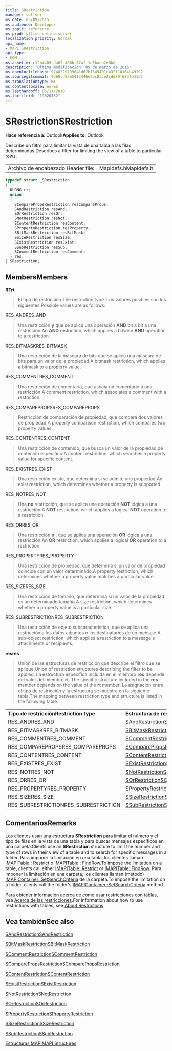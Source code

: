 ```yaml
---
title: SRestriction
manager: soliver
ms.date: 03/09/2015
ms.audience: Developer
ms.topic: reference
ms.prod: office-online-server
localization_priority: Normal
api_name:
- MAPI.SRestriction
api_type:
- COM
ms.assetid: c12b4409-da6f-480b-87af-1e5baea2e8bd
description: 'Última modificación: 09 de marzo de 2015'
ms.openlocfilehash: 9748229799641d62b1649491c432f10164b49192
ms.sourcegitcommit: 9d60cd82b5413446e5bc8ace2cd689f683fb41a7
ms.translationtype: MT
ms.contentlocale: es-ES
ms.lasthandoff: 06/11/2018
ms.locfileid: "19820752"
---
```

# <a name="srestriction"></a><span data-ttu-id="f37d8-103">SRestriction</span><span class="sxs-lookup"><span data-stu-id="f37d8-103">SRestriction</span></span>

  
  
<span data-ttu-id="f37d8-104">**Hace referencia a**: Outlook</span><span class="sxs-lookup"><span data-stu-id="f37d8-104">**Applies to**: Outlook</span></span> 
  
<span data-ttu-id="f37d8-105">Describe un filtro para limitar la vista de una tabla a las filas determinadas.</span><span class="sxs-lookup"><span data-stu-id="f37d8-105">Describes a filter for limiting the view of a table to particular rows.</span></span> 
  
|||
|:-----|:-----|
|<span data-ttu-id="f37d8-106">Archivo de encabezado:</span><span class="sxs-lookup"><span data-stu-id="f37d8-106">Header file:</span></span>  <br/> |<span data-ttu-id="f37d8-107">Mapidefs.h</span><span class="sxs-lookup"><span data-stu-id="f37d8-107">Mapidefs.h</span></span>  <br/> |
   
```cpp
typedef struct _SRestriction
{
  ULONG rt;
  union
  {
    SComparePropsRestriction resCompareProps;
    SAndRestriction resAnd;
    SOrRestriction resOr;
    SNotRestriction resNot;
    SContentRestriction resContent;
    SPropertyRestriction resProperty;
    SBitMaskRestriction resBitMask;
    SSizeRestriction resSize;
    SExistRestriction resExist;
    SSubRestriction resSub;
    SCommentRestriction resComment;
  } res;
} SRestriction;

```

## <a name="members"></a><span data-ttu-id="f37d8-108">Members</span><span class="sxs-lookup"><span data-stu-id="f37d8-108">Members</span></span>

 <span data-ttu-id="f37d8-109">**RT**</span><span class="sxs-lookup"><span data-stu-id="f37d8-109">**rt**</span></span>
  
> <span data-ttu-id="f37d8-110">El tipo de restricción.</span><span class="sxs-lookup"><span data-stu-id="f37d8-110">The restriction type.</span></span> <span data-ttu-id="f37d8-111">Los valores posibles son los siguientes:</span><span class="sxs-lookup"><span data-stu-id="f37d8-111">Possible values are as follows:</span></span> 
    
<span data-ttu-id="f37d8-112">RES_AND</span><span class="sxs-lookup"><span data-stu-id="f37d8-112">RES_AND</span></span> 
  
> <span data-ttu-id="f37d8-113">Una restricción **y** que se aplica una operación **AND** bit a bit a una restricción.</span><span class="sxs-lookup"><span data-stu-id="f37d8-113">An **AND** restriction, which applies a bitwise **AND** operation to a restriction.</span></span> 
    
<span data-ttu-id="f37d8-114">RES_BITMASK</span><span class="sxs-lookup"><span data-stu-id="f37d8-114">RES_BITMASK</span></span> 
  
> <span data-ttu-id="f37d8-115">Una restricción de la máscara de bits que se aplica una máscara de bits para un valor de la propiedad.</span><span class="sxs-lookup"><span data-stu-id="f37d8-115">A bitmask restriction, which applies a bitmask to a property value.</span></span>
    
<span data-ttu-id="f37d8-116">RES_COMMENT</span><span class="sxs-lookup"><span data-stu-id="f37d8-116">RES_COMMENT</span></span> 
  
> <span data-ttu-id="f37d8-117">Una restricción de comentario, que asocia un comentario a una restricción.</span><span class="sxs-lookup"><span data-stu-id="f37d8-117">A comment restriction, which associates a comment with a restriction.</span></span>
    
<span data-ttu-id="f37d8-118">RES_COMPAREPROPS</span><span class="sxs-lookup"><span data-stu-id="f37d8-118">RES_COMPAREPROPS</span></span> 
  
> <span data-ttu-id="f37d8-119">Restricción de comparación de propiedad, que compara dos valores de propiedad.</span><span class="sxs-lookup"><span data-stu-id="f37d8-119">A property comparison restriction, which compares two property values.</span></span>
    
<span data-ttu-id="f37d8-120">RES_CONTENT</span><span class="sxs-lookup"><span data-stu-id="f37d8-120">RES_CONTENT</span></span> 
  
> <span data-ttu-id="f37d8-121">Una restricción de contenido, que busca un valor de la propiedad de contenido específico.</span><span class="sxs-lookup"><span data-stu-id="f37d8-121">A content restriction, which searches a property value for specific content.</span></span>
    
<span data-ttu-id="f37d8-122">RES_EXIST</span><span class="sxs-lookup"><span data-stu-id="f37d8-122">RES_EXIST</span></span> 
  
> <span data-ttu-id="f37d8-123">Una restricción existe, que determina si se admite una propiedad.</span><span class="sxs-lookup"><span data-stu-id="f37d8-123">An exist restriction, which determines whether a property is supported.</span></span>
    
<span data-ttu-id="f37d8-124">RES_NOT</span><span class="sxs-lookup"><span data-stu-id="f37d8-124">RES_NOT</span></span> 
  
> <span data-ttu-id="f37d8-125">Una **no** restricción, que se aplica una operación **NOT** lógica a una restricción.</span><span class="sxs-lookup"><span data-stu-id="f37d8-125">A **NOT** restriction, which applies a logical **NOT** operation to a restriction.</span></span> 
    
<span data-ttu-id="f37d8-126">RES_OR</span><span class="sxs-lookup"><span data-stu-id="f37d8-126">RES_OR</span></span> 
  
> <span data-ttu-id="f37d8-127">Una restricción **o** , que se aplica una operación **OR** lógica a una restricción.</span><span class="sxs-lookup"><span data-stu-id="f37d8-127">An **OR** restriction, which applies a logical **OR** operation to a restriction.</span></span> 
    
<span data-ttu-id="f37d8-128">RES_PROPERTY</span><span class="sxs-lookup"><span data-stu-id="f37d8-128">RES_PROPERTY</span></span> 
  
> <span data-ttu-id="f37d8-129">Una restricción de propiedad, que determina si un valor de propiedad coincide con un valor determinado.</span><span class="sxs-lookup"><span data-stu-id="f37d8-129">A property restriction, which determines whether a property value matches a particular value.</span></span>
    
<span data-ttu-id="f37d8-130">RES_SIZE</span><span class="sxs-lookup"><span data-stu-id="f37d8-130">RES_SIZE</span></span> 
  
> <span data-ttu-id="f37d8-131">Una restricción de tamaño, que determina si un valor de la propiedad es un determinado tamaño.</span><span class="sxs-lookup"><span data-stu-id="f37d8-131">A size restriction, which determines whether a property value is a particular size.</span></span>
    
<span data-ttu-id="f37d8-132">RES_SUBRESTRICTION</span><span class="sxs-lookup"><span data-stu-id="f37d8-132">RES_SUBRESTRICTION</span></span> 
  
> <span data-ttu-id="f37d8-133">Una restricción de objeto subcaracterística, que se aplica una restricción a los datos adjuntos o los destinatarios de un mensaje.</span><span class="sxs-lookup"><span data-stu-id="f37d8-133">A sub-object restriction, which applies a restriction to a message's attachments or recipients.</span></span>
    
 <span data-ttu-id="f37d8-134">**res**</span><span class="sxs-lookup"><span data-stu-id="f37d8-134">**res**</span></span>
  
> <span data-ttu-id="f37d8-135">Unión de las estructuras de restricción que describe el filtro que se aplique.</span><span class="sxs-lookup"><span data-stu-id="f37d8-135">Union of restriction structures describing the filter to be applied.</span></span> <span data-ttu-id="f37d8-136">La estructura específica incluida en el miembro **rec** depende del valor del miembro **rt** .</span><span class="sxs-lookup"><span data-stu-id="f37d8-136">The specific structure included in the **res** member depends on the value of the **rt** member.</span></span> <span data-ttu-id="f37d8-137">La asignación entre el tipo de restricción y la estructura se muestra en la siguiente tabla.</span><span class="sxs-lookup"><span data-stu-id="f37d8-137">The mapping between restriction type and structure is listed in the following table.</span></span> 
    
|||
|:-----|:-----|
|<span data-ttu-id="f37d8-138">**Tipo de restricción**</span><span class="sxs-lookup"><span data-stu-id="f37d8-138">**Restriction type**</span></span> <br/> |<span data-ttu-id="f37d8-139">**Estructura de restricción**</span><span class="sxs-lookup"><span data-stu-id="f37d8-139">**Restriction structure**</span></span> <br/> |
|<span data-ttu-id="f37d8-140">RES_AND</span><span class="sxs-lookup"><span data-stu-id="f37d8-140">RES_AND</span></span>  <br/> |[<span data-ttu-id="f37d8-141">SAndRestriction</span><span class="sxs-lookup"><span data-stu-id="f37d8-141">SAndRestriction</span></span>](sandrestriction.md) <br/> |
|<span data-ttu-id="f37d8-142">RES_BITMASK</span><span class="sxs-lookup"><span data-stu-id="f37d8-142">RES_BITMASK</span></span>  <br/> |[<span data-ttu-id="f37d8-143">SBitMaskRestriction</span><span class="sxs-lookup"><span data-stu-id="f37d8-143">SBitMaskRestriction</span></span>](sbitmaskrestriction.md) <br/> |
|<span data-ttu-id="f37d8-144">RES_COMMENT</span><span class="sxs-lookup"><span data-stu-id="f37d8-144">RES_COMMENT</span></span>  <br/> |[<span data-ttu-id="f37d8-145">SCommentRestriction</span><span class="sxs-lookup"><span data-stu-id="f37d8-145">SCommentRestriction</span></span>](scommentrestriction.md) <br/> |
|<span data-ttu-id="f37d8-146">RES_COMPAREPROPS</span><span class="sxs-lookup"><span data-stu-id="f37d8-146">RES_COMPAREPROPS</span></span>  <br/> |[<span data-ttu-id="f37d8-147">SComparePropsRestriction</span><span class="sxs-lookup"><span data-stu-id="f37d8-147">SComparePropsRestriction</span></span>](scomparepropsrestriction.md) <br/> |
|<span data-ttu-id="f37d8-148">RES_CONTENT</span><span class="sxs-lookup"><span data-stu-id="f37d8-148">RES_CONTENT</span></span>  <br/> |[<span data-ttu-id="f37d8-149">SContentRestriction</span><span class="sxs-lookup"><span data-stu-id="f37d8-149">SContentRestriction</span></span>](scontentrestriction.md) <br/> |
|<span data-ttu-id="f37d8-150">RES_EXIST</span><span class="sxs-lookup"><span data-stu-id="f37d8-150">RES_EXIST</span></span>  <br/> |[<span data-ttu-id="f37d8-151">SExistRestriction</span><span class="sxs-lookup"><span data-stu-id="f37d8-151">SExistRestriction</span></span>](sexistrestriction.md) <br/> |
|<span data-ttu-id="f37d8-152">RES_NOT</span><span class="sxs-lookup"><span data-stu-id="f37d8-152">RES_NOT</span></span>  <br/> |[<span data-ttu-id="f37d8-153">SNotRestriction</span><span class="sxs-lookup"><span data-stu-id="f37d8-153">SNotRestriction</span></span>](snotrestriction.md) <br/> |
|<span data-ttu-id="f37d8-154">RES_OR</span><span class="sxs-lookup"><span data-stu-id="f37d8-154">RES_OR</span></span>  <br/> |[<span data-ttu-id="f37d8-155">SOrRestriction</span><span class="sxs-lookup"><span data-stu-id="f37d8-155">SOrRestriction</span></span>](sorrestriction.md) <br/> |
|<span data-ttu-id="f37d8-156">RES_PROPERTY</span><span class="sxs-lookup"><span data-stu-id="f37d8-156">RES_PROPERTY</span></span>  <br/> |[<span data-ttu-id="f37d8-157">SPropertyRestriction</span><span class="sxs-lookup"><span data-stu-id="f37d8-157">SPropertyRestriction</span></span>](spropertyrestriction.md) <br/> |
|<span data-ttu-id="f37d8-158">RES_SIZE</span><span class="sxs-lookup"><span data-stu-id="f37d8-158">RES_SIZE</span></span>  <br/> |[<span data-ttu-id="f37d8-159">SSizeRestriction</span><span class="sxs-lookup"><span data-stu-id="f37d8-159">SSizeRestriction</span></span>](ssizerestriction.md) <br/> |
|<span data-ttu-id="f37d8-160">RES_SUBRESTRICTION</span><span class="sxs-lookup"><span data-stu-id="f37d8-160">RES_SUBRESTRICTION</span></span>  <br/> |[<span data-ttu-id="f37d8-161">SSubRestriction</span><span class="sxs-lookup"><span data-stu-id="f37d8-161">SSubRestriction</span></span>](ssubrestriction.md) <br/> |
   
## <a name="remarks"></a><span data-ttu-id="f37d8-162">Comentarios</span><span class="sxs-lookup"><span data-stu-id="f37d8-162">Remarks</span></span>

<span data-ttu-id="f37d8-163">Los clientes usan una estructura **SRestriction** para limitar el número y el tipo de filas en la vista de una tabla y para buscar mensajes específicos en una carpeta.</span><span class="sxs-lookup"><span data-stu-id="f37d8-163">Clients use an **SRestriction** structure to limit the number and type of rows in their view of a table and to search for specific messages in a folder.</span></span> <span data-ttu-id="f37d8-164">Para imponer la limitación en una tabla, los clientes llaman [IMAPITable:: Restrict](imapitable-restrict.md) o [IMAPITable:: FindRow](imapitable-findrow.md).</span><span class="sxs-lookup"><span data-stu-id="f37d8-164">To impose the limitation on a table, clients call either [IMAPITable::Restrict](imapitable-restrict.md) or [IMAPITable::FindRow](imapitable-findrow.md).</span></span> <span data-ttu-id="f37d8-165">Para imponer la limitación en una carpeta, los clientes llaman (método) [IMAPIContainer::SetSearchCriteria](imapicontainer-setsearchcriteria.md) de la carpeta.</span><span class="sxs-lookup"><span data-stu-id="f37d8-165">To impose the limitation on a folder, clients call the folder's [IMAPIContainer::SetSearchCriteria](imapicontainer-setsearchcriteria.md) method.</span></span> 
  
<span data-ttu-id="f37d8-166">Para obtener información acerca de cómo usar restricciones con tablas, vea [Acerca de las restricciones](about-restrictions.md).</span><span class="sxs-lookup"><span data-stu-id="f37d8-166">For information about how to use restrictions with tables, see [About Restrictions](about-restrictions.md).</span></span> 
  
## <a name="see-also"></a><span data-ttu-id="f37d8-167">Vea también</span><span class="sxs-lookup"><span data-stu-id="f37d8-167">See also</span></span>



[<span data-ttu-id="f37d8-168">SAndRestriction</span><span class="sxs-lookup"><span data-stu-id="f37d8-168">SAndRestriction</span></span>](sandrestriction.md)
  
[<span data-ttu-id="f37d8-169">SBitMaskRestriction</span><span class="sxs-lookup"><span data-stu-id="f37d8-169">SBitMaskRestriction</span></span>](sbitmaskrestriction.md)
  
[<span data-ttu-id="f37d8-170">SCommentRestriction</span><span class="sxs-lookup"><span data-stu-id="f37d8-170">SCommentRestriction</span></span>](scommentrestriction.md)
  
[<span data-ttu-id="f37d8-171">SComparePropsRestriction</span><span class="sxs-lookup"><span data-stu-id="f37d8-171">SComparePropsRestriction</span></span>](scomparepropsrestriction.md)
  
[<span data-ttu-id="f37d8-172">SContentRestriction</span><span class="sxs-lookup"><span data-stu-id="f37d8-172">SContentRestriction</span></span>](scontentrestriction.md)
  
[<span data-ttu-id="f37d8-173">SExistRestriction</span><span class="sxs-lookup"><span data-stu-id="f37d8-173">SExistRestriction</span></span>](sexistrestriction.md)
  
[<span data-ttu-id="f37d8-174">SNotRestriction</span><span class="sxs-lookup"><span data-stu-id="f37d8-174">SNotRestriction</span></span>](snotrestriction.md)
  
[<span data-ttu-id="f37d8-175">SOrRestriction</span><span class="sxs-lookup"><span data-stu-id="f37d8-175">SOrRestriction</span></span>](sorrestriction.md)
  
[<span data-ttu-id="f37d8-176">SPropertyRestriction</span><span class="sxs-lookup"><span data-stu-id="f37d8-176">SPropertyRestriction</span></span>](spropertyrestriction.md)
  
[<span data-ttu-id="f37d8-177">SSizeRestriction</span><span class="sxs-lookup"><span data-stu-id="f37d8-177">SSizeRestriction</span></span>](ssizerestriction.md)
  
[<span data-ttu-id="f37d8-178">SSubRestriction</span><span class="sxs-lookup"><span data-stu-id="f37d8-178">SSubRestriction</span></span>](ssubrestriction.md)


[<span data-ttu-id="f37d8-179">Estructuras MAPI</span><span class="sxs-lookup"><span data-stu-id="f37d8-179">MAPI Structures</span></span>](mapi-structures.md)

